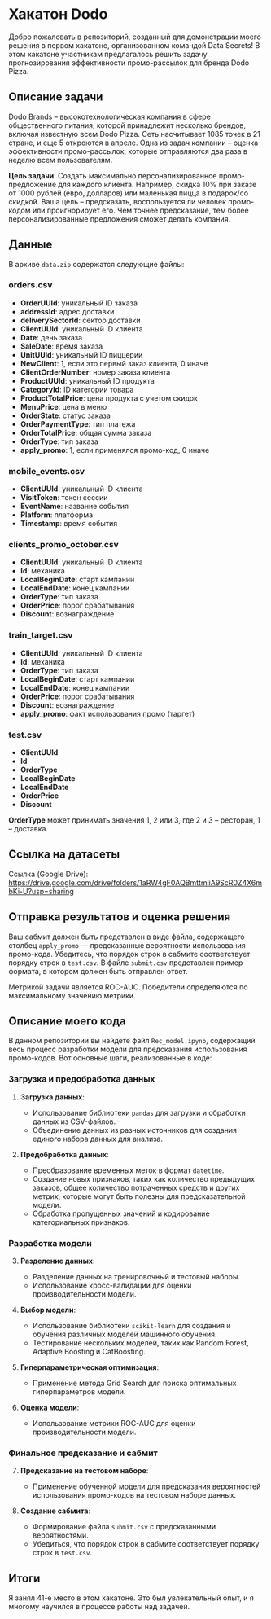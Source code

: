 # Хакатон Dodo

Добро пожаловать в репозиторий, созданный для демонстрации моего решения в первом хакатоне, организованном командой Data Secrets! В этом хакатоне участникам предлагалось решить задачу прогнозирования эффективности промо-рассылок для бренда Dodo Pizza.

## Описание задачи

Dodo Brands – высокотехнологическая компания в сфере общественного питания, которой принадлежит несколько брендов, включая известную всем Dodo Pizza. Сеть насчитывает 1085 точек в 21 стране, и еще 5 откроются в апреле. Одна из задач компании – оценка эффективности промо-рассылок, которые отправляются два раза в неделю всем пользователям.

**Цель задачи**: Создать максимально персонализированное промо-предложение для каждого клиента. Например, скидка 10% при заказе от 1000 рублей (евро, долларов) или маленькая пицца в подарок/со скидкой. Ваша цель – предсказать, воспользуется ли человек промо-кодом или проигнорирует его. Чем точнее предсказание, тем более персонализированные предложения сможет делать компания.

## Данные

В архиве `data.zip` содержатся следующие файлы:

### orders.csv

- **OrderUUId**: уникальный ID заказа
- **addressId**: адрес доставки
- **deliverySectorId**: сектор доставки
- **ClientUUId**: уникальный ID клиента
- **Date**: день заказа
- **SaleDate**: время заказа
- **UnitUUId**: уникальный ID пиццерии
- **NewClient**: 1, если это первый заказ клиента, 0 иначе
- **ClientOrderNumber**: номер заказа клиента
- **ProductUUId**: уникальный ID продукта
- **CategoryId**: ID категории товара
- **ProductTotalPrice**: цена продукта с учетом скидок
- **MenuPrice**: цена в меню
- **OrderState**: статус заказа
- **OrderPaymentType**: тип платежа
- **OrderTotalPrice**: общая сумма заказа
- **OrderType**: тип заказа
- **apply_promo**: 1, если применялся промо-код, 0 иначе

### mobile_events.csv

- **ClientUUId**: уникальный ID клиента
- **VisitToken**: токен сессии
- **EventName**: название события
- **Platform**: платформа
- **Timestamp**: время события

### clients_promo_october.csv

- **ClientUUId**: уникальный ID клиента
- **Id**: механика
- **LocalBeginDate**: старт кампании
- **LocalEndDate**: конец кампании
- **OrderType**: тип заказа
- **OrderPrice**: порог срабатывания
- **Discount**: вознаграждение

### train_target.csv

- **ClientUUId**: уникальный ID клиента
- **Id**: механика
- **OrderType**: тип заказа
- **LocalBeginDate**: старт кампании
- **LocalEndDate**: конец кампании
- **OrderPrice**: порог срабатывания
- **Discount**: вознаграждение
- **apply_promo**: факт использования промо (таргет)

### test.csv

- **ClientUUId**
- **Id**
- **OrderType**
- **LocalBeginDate**
- **LocalEndDate**
- **OrderPrice**
- **Discount**

**OrderType** может принимать значения 1, 2 или 3, где 2 и 3 – ресторан, 1 – доставка.

## Ссылка на датасеты

Ссылка (Google Drive): https://drive.google.com/drive/folders/1aRW4gF0AQBmttmliA9ScR0Z4X6mbKi-U?usp=sharing

## Отправка результатов и оценка решения

Ваш сабмит должен быть представлен в виде файла, содержащего столбец `apply_promo` — предсказанные вероятности использования промо-кода. Убедитесь, что порядок строк в сабмите соответствует порядку строк в `test.csv`. В файле `submit.csv` представлен пример формата, в котором должен быть отправлен ответ.

Метрикой задачи является ROC-AUC. Победители определяются по максимальному значению метрики.

## Описание моего кода

В данном репозитории вы найдете файл `Rec_model.ipynb`, содержащий весь процесс разработки модели для предсказания использования промо-кодов. Вот основные шаги, реализованные в коде:

### Загрузка и предобработка данных

1. **Загрузка данных**:
    - Использование библиотеки `pandas` для загрузки и обработки данных из CSV-файлов.
    - Объединение данных из разных источников для создания единого набора данных для анализа.

2. **Предобработка данных**:
    - Преобразование временных меток в формат `datetime`.
    - Создание новых признаков, таких как количество предыдущих заказов, общее количество потраченных средств и других метрик, которые могут быть полезны для предсказательной модели.
    - Обработка пропущенных значений и кодирование категориальных признаков.

### Разработка модели

3. **Разделение данных**:
    - Разделение данных на тренировочный и тестовый наборы.
    - Использование кросс-валидации для оценки производительности модели.

4. **Выбор модели**:
    - Использование библиотеки `scikit-learn` для создания и обучения различных моделей машинного обучения.
    - Тестирование нескольких моделей, таких как Random Forest, Adaptive Boosting и CatBoosting.

5. **Гиперпараметрическая оптимизация**:
    - Применение метода Grid Search для поиска оптимальных гиперпараметров модели.

6. **Оценка модели**:
    - Использование метрики ROC-AUC для оценки производительности модели.

### Финальное предсказание и сабмит

7. **Предсказание на тестовом наборе**:
    - Применение обученной модели для предсказания вероятностей использования промо-кодов на тестовом наборе данных.

8. **Создание сабмита**:
    - Формирование файла `submit.csv` с предсказанными вероятностями.
    - Убедиться, что порядок строк в сабмите соответствует порядку строк в `test.csv`.

## Итоги

Я занял 41-е место в этом хакатоне. Это был увлекательный опыт, и я многому научился в процессе работы над задачей.
